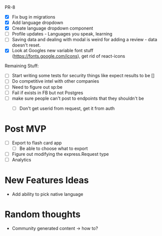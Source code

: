 PR-8

- [x] Fix bug in migrations
- [x] Add language dropdown
- [x] Create language dropdown component
- [ ] Profile updates - Languages you speak, learning
- [ ] Saving data and dealing with modal is weird for adding a review - data doesn't reset. 
- [x] Look at Googles new variable font stuff (https://fonts.google.com/icons), get rid of react-icons

Remaining Stuff:

- [ ] Start writing some tests for security things like expect results to be []
- [ ] Do competitive intel with other companies
- [ ] Need to figure out sp:be
- [ ] Fail if exists in FB but not Postgres
- [ ] make sure people can't post to endpoints that they shouldn't be
    - [ ] Don't get userid from request, get it from auth


# Post MVP
- [ ] Export to flash card app
    - [ ] Be able to choose what to export
- [ ] Figure out modifying the express.Request type
- [ ] Analytics

# New Features Ideas

- Add ability to pick native language


# Random thoughts

- Community generated content -> how to?
